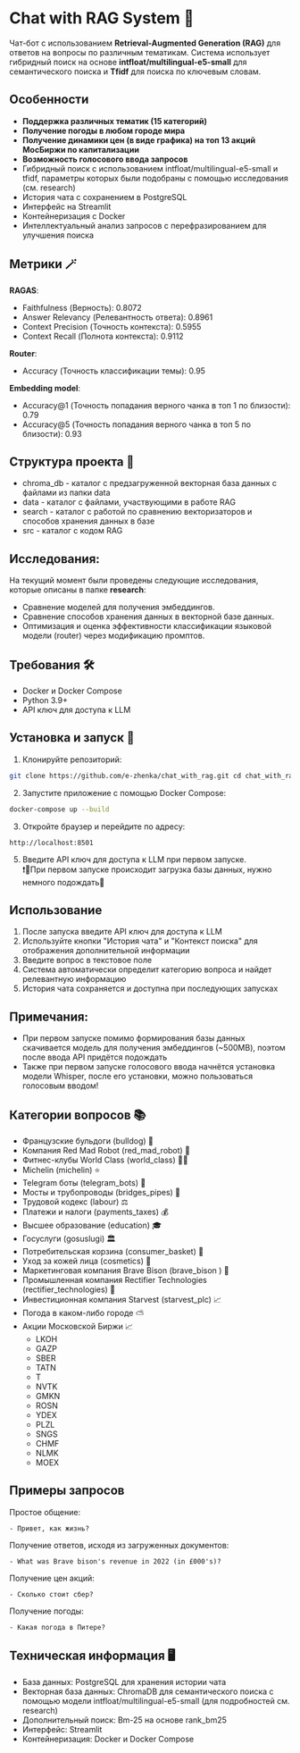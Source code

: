 # Chat with RAG System 🤖

Чат-бот с использованием **Retrieval-Augmented Generation (RAG)** для ответов на вопросы по различным тематикам. Система использует гибридный поиск на основе **intfloat/multilingual-e5-small** для семантического поиска и **Tfidf** для поиска по ключевым словам.

## Особенности

- **Поддержка различных тематик (15 категорий)**
- **Получение погоды в любом городе мира**
- **Получение динамики цен (в виде графика) на топ 13 акций МосБиржи по капитализации**
- **Возможность голосового ввода запросов**
- Гибридный поиск с использованием intfloat/multilingual-e5-small и tfidf, параметры которых были подобраны с помощью исследования (см. research)
- История чата с сохранением в PostgreSQL
- Интерфейс на Streamlit
- Контейнеризация с Docker
- Интеллектуальный анализ запросов с перефразированием для улучшения поиска

## Метрики 🪄
**RAGAS**:
- Faithfulness (Верность):  0.8072
- Answer Relevancy (Релевантность ответа): 0.8961
- Context Precision (Точность контекста): 0.5955
- Context Recall (Полнота контекста): 0.9112

**Router**:
- Accuracy (Точность классификации темы): 0.95

**Embedding model**:
- Accuracy@1 (Точность попадания верного чанка в топ 1 по близости): 0.79
- Accuracy@5 (Точность попадания верного чанка в топ 5 по близости): 0.93

## Структура проекта 📁
- chroma_db - каталог с предзагруженной векторная база данных с файлами из папки data
- data - каталог с файлами, участвующими в работе RAG
- search - каталог с работой по сравнению векторизаторов и способов хранения данных в базе
- src - каталог с кодом RAG

## Исследования:
На текущий момент были проведены следующие исследования, которые описаны в папке **research**:
- Сравнение моделей для получения эмбеддингов.
- Сравнение способов хранения данных в векторной базе данных.
- Оптимизация и оценка эффективности классификации языковой модели (router) через модификацию промптов.

## Требования 🛠️  
  
- Docker и Docker Compose  
- Python 3.9+  
- API ключ для доступа к LLM  
  
## Установка и запуск 🚀  
  
1. Клонируйте репозиторий:  
```bash  
git clone https://github.com/e-zhenka/chat_with_rag.git cd chat_with_rag
```  
2. Запустите приложение с помощью Docker Compose:  
```bash  
docker-compose up --build
```  
  
3. Откройте браузер и перейдите по адресу:  
```  
http://localhost:8501  
```  
  
5. Введите API ключ для доступа к LLM при первом запуске.  
❗🤏При первом запуске происходит загрузка базы данных, нужно немного подождать🙏  
    
## Использование  
  
1. После запуска введите API ключ для доступа к LLM  
2. Используйте кнопки "История чата" и "Контекст поиска" для отображения дополнительной информации   
3. Введите вопрос в текстовое поле  
4. Система автоматически определит категорию вопроса и найдет релевантную информацию  
5. История чата сохраняется и доступна при последующих запусках  

## Примечания:
- При первом запуске помимо формирования базы данных скачивается модель для получения эмбеддингов (~500MB), поэтом после ввода API придётся подождать
- Также при первом запуске голосового ввода начнётся установка модели Whisper, после его установки, можно пользоваться голосовым вводом!

## Категории вопросов 📚  
  
- Французские бульдоги (bulldog) 🐶  
- Компания Red Mad Robot (red_mad_robot) 🦾  
- Фитнес-клубы World Class (world_class) 🏋️‍♂️  
- Michelin (michelin) ⭐  
- Telegram боты (telegram_bots) 📱  
- Мосты и трубопроводы (bridges_pipes) 🌉  
- Трудовой кодекс (labour) ⚖️  
- Платежи и налоги (payments_taxes) 💰  
- Высшее образование (education) 🎓  
- Госуслуги (gosuslugi) 🏛️  
- Потребительская корзина (consumer_basket) 🛒  
- Уход за кожей лица (cosmetics) 💄  
- Маркетинговая компания Brave Bison  (brave_bison ) 🛒
- Промышленная компания Rectifier Technologies  (rectifier_technologies) 🚜
- Инвестиционная компания Starvest (starvest_plc) 📈
- Погода в каком-либо городе ⛅️
- Акции Московской Биржи 📈
	- LKOH
	- GAZP
	- SBER
	- TATN
	- T
	- NVTK
	- GMKN
	- ROSN
	- YDEX
	- PLZL
	- SNGS	
	- CHMF
	- NLMK
	- MOEX

## Примеры запросов
Простое общение:
```
- Привет, как жизнь?
```

Получение ответов, исходя из загруженных документов:
```
- What was Brave bison's revenue in 2022 (in £000's)?
```
Получение цен акций:
```
- Сколько стоит сбер?
```
Получение погоды:
```
- Какая погода в Питере?
```

  
## Техническая информация 🖥️  
  
- База данных: PostgreSQL для хранения истории чата  
- Векторная база данных: ChromaDB для семантического поиска  с помощью модели intfloat/multilingual-e5-small (для подробностей см. research)
- Дополнительный поиск: Bm-25 на основе rank_bm25 
- Интерфейс: Streamlit  
- Контейнеризация: Docker и Docker Compose
